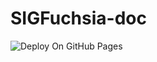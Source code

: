 # SIGFuchsia-doc

![Deploy On GitHub Pages](https://github.com/SIGFuchsia/doc/workflows/Deploy%20on%20GitHub%20Pages/badge.svg)